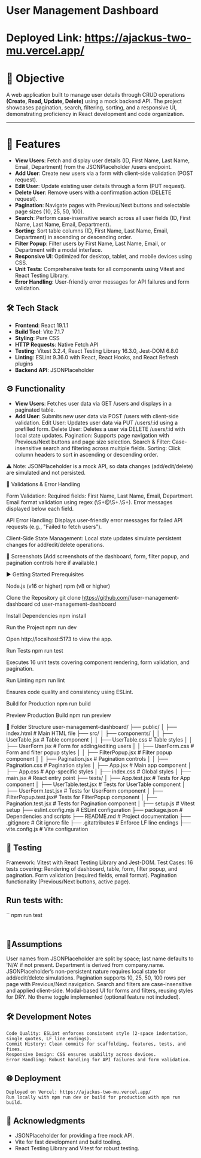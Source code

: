 # User Management Dashboard
# Deployed Link: https://ajackus-two-mu.vercel.app/

# 📌 Objective
A web application built to manage user details through CRUD operations **(Create, Read, Update, Delete)** using a mock backend API. The project showcases pagination, search, filtering, sorting, and a responsive UI, demonstrating proficiency in React development and code organization.

---
# 🚀 Features

- **View Users**: Fetch and display user details (ID, First Name, Last Name, Email, Department) from the JSONPlaceholder /users endpoint.
- **Add User**: Create new users via a form with client-side validation (POST request).
- **Edit User**: Update existing user details through a form (PUT request).
- **Delete User**: Remove users with a confirmation action (DELETE request).
- **Pagination**: Navigate pages with Previous/Next buttons and selectable page sizes (10, 25, 50, 100).
- **Search**: Perform case-insensitive search across all user fields (ID, First Name, Last Name, Email, Department).
- **Sorting**: Sort table columns (ID, First Name, Last Name, Email, Department) in ascending or descending order.
- **Filter Popup**: Filter users by First Name, Last Name, Email, or Department with a modal interface.
- **Responsive UI**: Optimized for desktop, tablet, and mobile devices using CSS.
- **Unit Tests**: Comprehensive tests for all components using Vitest and React Testing Library.
- **Error Handling**: User-friendly error messages for API failures and form validation.


## 🛠️ Tech Stack

- **Frontend**: React 19.1.1
- **Build Tool**: Vite 7.1.7
- **Styling**: Pure CSS
- **HTTP Requests**: Native Fetch API
- **Testing**: Vitest 3.2.4, React Testing Library 16.3.0, Jest-DOM 6.8.0
- **Linting**: ESLint 9.36.0 with React, React Hooks, and React Refresh plugins
- **Backend API**: JSONPlaceholder


## ⚙️ Functionality

- **View Users**: Fetches user data via GET /users and displays in a paginated table.
- **Add User**: Submits new user data via POST /users with client-side validation.
Edit User: Updates user data via PUT /users/:id using a prefilled form.
Delete User: Deletes a user via DELETE /users/:id with local state updates.
Pagination: Supports page navigation with Previous/Next buttons and page size selection.
Search & Filter: Case-insensitive search and filtering across multiple fields.
Sorting: Click column headers to sort in ascending or descending order.

⚠️ Note: JSONPlaceholder is a mock API, so data changes (add/edit/delete) are simulated and not persisted.

🧾 Validations & Error Handling

Form Validation:
Required fields: First Name, Last Name, Email, Department.
Email format validation using regex (\S+@\S+\.\S+).
Error messages displayed below each field.


API Error Handling:
Displays user-friendly error messages for failed API requests (e.g., "Failed to fetch users").


Client-Side State Management:
Local state updates simulate persistent changes for add/edit/delete operations.




📸 Screenshots
(Add screenshots of the dashboard, form, filter popup, and pagination controls here if available.)

▶️ Getting Started
Prerequisites

Node.js (v16 or higher)
npm (v8 or higher)

Clone the Repository
git clone https://github.com/<your-username>/user-management-dashboard
cd user-management-dashboard

Install Dependencies
npm install

Run the Project
npm run dev


Open http://localhost:5173 to view the app.

Run Tests
npm run test


Executes 16 unit tests covering component rendering, form validation, and pagination.

Run Linting
npm run lint


Ensures code quality and consistency using ESLint.

Build for Production
npm run build

Preview Production Build
npm run preview


📂 Folder Structure
user-management-dashboard/
├── public/
│   ├── index.html          # Main HTML file
├── src/
│   ├── components/
│   │   ├── UserTable.jsx   # Table component
│   │   ├── UserTable.css   # Table styles
│   │   ├── UserForm.jsx    # Form for adding/editing users
│   │   ├── UserForm.css    # Form and filter popup styles
│   │   ├── FilterPopup.jsx # Filter popup component
│   │   ├── Pagination.jsx  # Pagination controls
│   │   ├── Pagination.css  # Pagination styles
│   ├── App.jsx             # Main app component
│   ├── App.css             # App-specific styles
│   ├── index.css           # Global styles
│   ├── main.jsx            # React entry point
├── tests/
│   ├── App.test.jsx        # Tests for App component
│   ├── UserTable.test.jsx  # Tests for UserTable component
│   ├── UserForm.test.jsx   # Tests for UserForm component
│   ├── FilterPopup.test.jsx# Tests for FilterPopup component
│   ├── Pagination.test.jsx # Tests for Pagination component
│   ├── setup.js            # Vitest setup
├── eslint.config.mjs       # ESLint configuration
├── package.json            # Dependencies and scripts
├── README.md               # Project documentation
├── .gitignore              # Git ignore file
├── .gitattributes          # Enforce LF line endings
├── vite.config.js          # Vite configuration


## 🧪 Testing

Framework: Vitest with React Testing Library and Jest-DOM.
Test Cases: 16 tests covering:
Rendering of dashboard, table, form, filter popup, and pagination.
Form validation (required fields, email format).
Pagination functionality (Previous/Next buttons, active page).


## Run tests with: 
``
npm run test
```


```
## 📌Assumptions  

User names from JSONPlaceholder are split by space; last name defaults to 'N/A' if not present.
Department is derived from company.name.
JSONPlaceholder’s non-persistent nature requires local state for add/edit/delete simulations.
Pagination supports 10, 25, 50, 100 rows per page with Previous/Next navigation.
Search and filters are case-insensitive and applied client-side.
Modal-based UI for forms and filters, reusing styles for DRY.
No theme toggle implemented (optional feature not included).


## 🛠️ Development Notes
```
Code Quality: ESLint enforces consistent style (2-space indentation, single quotes, LF line endings).
Commit History: Clean commits for scaffolding, features, tests, and fixes.
Responsive Design: CSS ensures usability across devices.
Error Handling: Robust handling for API failures and form validation.
```

## 🌐 Deployment
```
Deployed on Vercel: https://ajackus-two-mu.vercel.app/
Run locally with npm run dev or build for production with npm run build.
```



## 🙌 Acknowledgments

- JSONPlaceholder for providing a free mock API.
- Vite for fast development and build tooling.
- React Testing Library and Vitest for robust testing.
